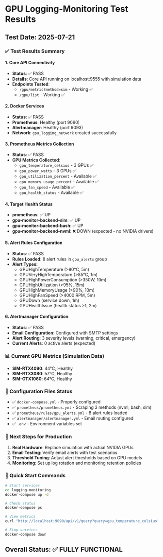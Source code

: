 # GPU Logging-Monitoring Test Results

## Test Date: 2025-07-21

### ✅ Test Results Summary

#### 1. Core API Connectivity
- **Status**: ✅ PASS
- **Details**: Core API running on localhost:9555 with simulation data
- **Endpoints Tested**:
  - `/gpu/metric?method=sim` - Working ✅
  - `/gpu/list` - Working ✅

#### 2. Docker Services
- **Status**: ✅ PASS
- **Prometheus**: Healthy (port 9090)
- **Alertmanager**: Healthy (port 9093)
- **Network**: `gpu_logging_network` created successfully

#### 3. Prometheus Metrics Collection
- **Status**: ✅ PASS
- **GPU Metrics Collected**:
  - `gpu_temperature_celsius` - 3 GPUs ✅
  - `gpu_power_watts` - 3 GPUs ✅
  - `gpu_utilization_percent` - Available ✅
  - `gpu_memory_usage_percent` - Available ✅
  - `gpu_fan_speed` - Available ✅
  - `gpu_health_status` - Available ✅

#### 4. Target Health Status
- **prometheus**: ✅ UP
- **gpu-monitor-backend-sim**: ✅ UP  
- **gpu-monitor-backend-bash**: ✅ UP
- **gpu-monitor-backend-nvml**: ❌ DOWN (expected - no NVIDIA drivers)

#### 5. Alert Rules Configuration
- **Status**: ✅ PASS
- **Rules Loaded**: 8 alert rules in `gpu_alerts` group
- **Alert Types**:
  - GPUHighTemperature (>80°C, 5m)
  - GPUVeryHighTemperature (>85°C, 1m) 
  - GPUHighPowerConsumption (>350W, 10m)
  - GPUHighUtilization (>95%, 15m)
  - GPUHighMemoryUsage (>90%, 10m)
  - GPUHighFanSpeed (>4000 RPM, 5m)
  - GPUDown (service down, 1m)
  - GPUHealthIssue (health status >1, 2m)

#### 6. Alertmanager Configuration
- **Status**: ✅ PASS
- **Email Configuration**: Configured with SMTP settings
- **Alert Routing**: 3 severity levels (warning, critical, emergency)
- **Current Alerts**: 0 active alerts (expected)

### 📊 Current GPU Metrics (Simulation Data)
- **SIM-RTX4090**: 44°C, Healthy
- **SIM-RTX3080**: 57°C, Healthy  
- **SIM-GTX1060**: 64°C, Healthy

### 🔧 Configuration Files Status
- ✅ `docker-compose.yml` - Properly configured
- ✅ `prometheus/prometheus.yml` - Scraping 3 methods (nvml, bash, sim)
- ✅ `prometheus/rules/gpu_alerts.yml` - 8 alert rules loaded
- ✅ `alertmanager/alertmanager.yml` - Email routing configured
- ✅ `.env` - Environment variables set

### 📝 Next Steps for Production
1. **Real Hardware**: Replace simulation with actual NVIDIA GPUs
2. **Email Testing**: Verify email alerts with test scenarios
3. **Threshold Tuning**: Adjust alert thresholds based on GPU models
4. **Monitoring**: Set up log rotation and monitoring retention policies

### 🚀 Quick Start Commands
```bash
# Start services
cd logging-monitoring
docker-compose up -d

# Check status
docker-compose ps

# View metrics
curl "http://localhost:9090/api/v1/query?query=gpu_temperature_celsius"

# Stop services
docker-compose down
```

## Overall Status: ✅ FULLY FUNCTIONAL
